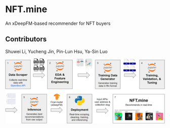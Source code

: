 # NFT.mine

An xDeepFM-based recommender for NFT buyers 

## Contributors

Shuwei Li, Yucheng Jin, Pin-Lun Hsu, Ya-Sin Luo

![Architecture](asset/arch.png)
